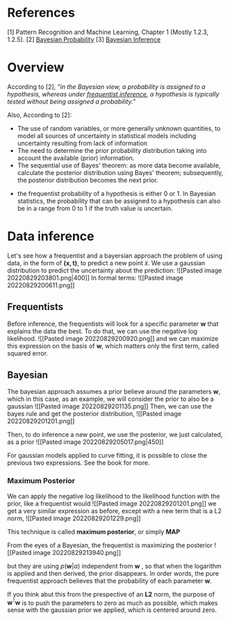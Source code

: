 # References
[1] Pattern Recognition and Machine Learning, Chapter 1 (Mostly 1.2.3, 1.2.5).
[2]  [Bayesian Probability](https://en.wikipedia.org/wiki/Bayesian_probability)
[3]  [Bayesian Inference](https://en.wikipedia.org/wiki/Bayesian_inference)

# Overview
According to [2], *"in the Bayesian view, a probability is assigned to a hypothesis, whereas under [frequentist inference](https://en.wikipedia.org/wiki/Frequentist_inference "Frequentist inference"), a hypothesis is typically tested without being assigned a probability."*

Also, According to [2]:
-  The use of random variables, or more generally unknown quantities, to model all sources of uncertainty in statistical models including uncertainty resulting from lack of information
-  The need to determine the prior probability distribution taking into account the available (prior) information.
-  The sequential use of Bayes' theorem: as more data become available, calculate the posterior distribution using Bayes' theorem; subsequently, the posterior distribution becomes the next prior.
* the frequentist probability of a hypothesis is either 0 or 1. In Bayesian statistics, the probability that can be assigned to a hypothesis can also be in a range from 0 to 1 if the truth value is uncertain.

# Data inference
Let's see how a frequentist and a bayersian approach the problem of using data, in the form of $\mathbf{(x,t)}$, to predict a new point $\tilde{x}$. We use a gaussian distribution to predict the uncertainty about the prediction:
![[Pasted image 20220829203801.png|400]]
In formal terms:
![[Pasted image 20220829200611.png]]
## Frequentists
Before inference, the frequentists will look for a specific parameter $\mathbf{w}$ that explains the data the best. To do that, we can use the negative log likelihood.
![[Pasted image 20220829200920.png]]
and we can maximize this expression on the basis of $\mathbf{w}$, which matters only the first term, called squared error.

## Bayesian
The bayesian approach assumes a prior believe around the parameters $\mathbf{w}$, which in this case, as an example, we will consider the prior to also be a gaussian
![[Pasted image 20220829201135.png]]
Then, we can use the bayes rule and get the posterior distribution,
![[Pasted image 20220829201201.png]]

Then, to do inference a new point, we use the posterior, we just calculated, as a prior
 ![[Pasted image 20220829205017.png|450]]

 For gaussian models applied to curve fitting, it is possible to close the previous two expressions. See the book for more.

###  Maximum Posterior
We can apply the negative log likelihood to the likelihood function with the prior, like a frequentist would
![[Pasted image 20220829201201.png]]
we get a very similar expression as before, except with a new term that is a L2 norm,
![[Pasted image 20220829201229.png]]

This technique is called **maximum posterior**, or simply **MAP**

From the eyes of a Bayesian, the frequentist is maximizing the posterior
![[Pasted image 20220829213940.png]]

but they are using $p(\mathbf{w}|\alpha)$ independent from $\mathbf{w}$ , so that when the logarithm is applied and then derived, the prior disappears. In order words, the pure frequentist approach believes that the probability of each parameter $\mathbf{w}$.

If you think abut this from the prespective of an **L2** norm, the purpose of $\mathbf{w}^\intercal \mathbf{w}$ is to push the parameters to zero as much as possible, which makes sense with the gaussian prior we applied, which is centered around zero.

